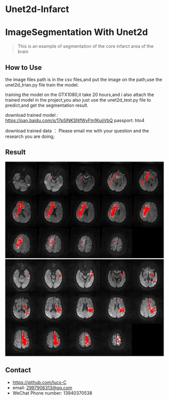 # Unet2d-Infarct
# ImageSegmentation With Unet2d
> This is an example of segmentation of the core infarct area of the brain

## How to Use

the image files path is in the csv files,and put the image on the path,use the unet2d_trian.py file train the model. 

training the model on the GTX1080,it take 20 hours,and i also attach the trained model in the project,you also just use the unet2d_test.py file to predict,and get the segmentation result.

download trained model : https://pan.baidu.com/s/17p5lNKSNfWvFtn1KujjVbQ passport: hto4

download trained data  ： Please email me with your question and the research you are doing;

## Result


![](https://github.com/lucs-C/Unet2d-Infarct/raw/master/Dataset/Infarct1.png)  
![](https://github.com/lucs-C/Unet2d-Infarct/raw/master/Dataset/Infarct2.png)  
## Contact
* https://github.com/lucs-C
* email: 2997906313@qq.com
* WeChat Phone number: 13940370538
